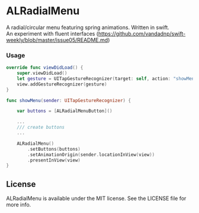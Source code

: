 # ALRadialMenu
A radial/circular menu featuring spring animations. Written in swift.  
An experiment with fluent interfaces (https://github.com/vandadnp/swift-weekly/blob/master/issue05/README.md)

### Usage

```swift
override func viewDidLoad() {
    super.viewDidLoad()
    let gesture = UITapGestureRecognizer(target: self, action: "showMenu:")
    view.addGestureRecognizer(gesture)
}

func showMenu(sender: UITapGestureRecognizer) {

	var buttons = [ALRadialMenuButton]()

	...
	/// create buttons
	...

    ALRadialMenu()
        .setButtons(buttons)
        .setAnimationOrigin(sender.locationInView(view))
        .presentInView(view)
}
```

## License
ALRadialMenu is available under the MIT license. See the LICENSE file for more info.
